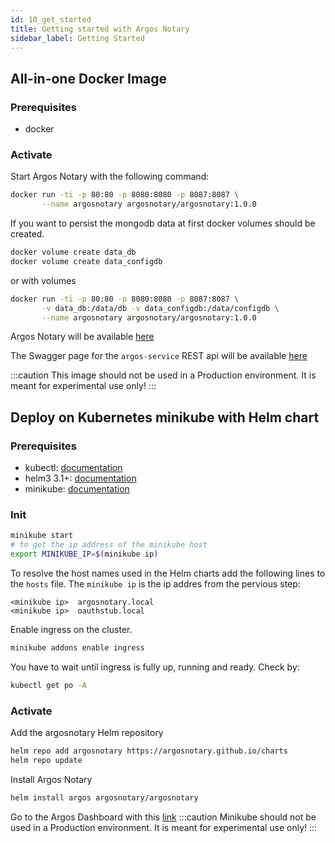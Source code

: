 ```yaml
---
id: 10_get_started
title: Getting started with Argos Notary
sidebar_label: Getting Started
---
```

## All-in-one Docker Image

### Prerequisites

* docker

### Activate

Start Argos Notary with the following command:

```bash
docker run -ti -p 80:80 -p 8080:8080 -p 8087:8087 \
       --name argosnotary argosnotary/argosnotary:1.0.0
```

If you want to persist the mongodb data at first docker volumes should be created.

```bash
docker volume create data_db 
docker volume create data_configdb
```

or with volumes
```bash
docker run -ti -p 80:80 -p 8080:8080 -p 8087:8087 \
       -v data_db:/data/db -v data_configdb:/data/configdb \
       --name argosnotary argosnotary/argosnotary:1.0.0
```

Argos Notary will be available <a href="http://localhost" target="_blank">here</a>


The Swagger page for the `argos-service` REST api will be available <a href="http://localhost:8080/swagger" target="_blank">here</a>

:::caution
This image should not be used in a Production environment. It is meant for experimental use only!
:::

## Deploy on Kubernetes minikube with Helm chart

### Prerequisites

* kubectl: [documentation](https://kubernetes.io/docs/tasks/tools/install-kubectl/)
* helm3 3.1+: [documentation](https://helm.sh/docs/intro/install/)
* minikube: [documentation](https://kubernetes.io/docs/tasks/tools/install-minikube/)

### Init

```bash
minikube start
# to get the ip address of the minikube host
export MINIKUBE_IP=$(minikube ip)
```
To resolve the host names used in the Helm charts add the following lines to the `hosts` file.
The `minikube ip` is the ip addres from the pervious step:

```
<minikube ip>  argosnotary.local
<minikube ip>  oauthstub.local
```
Enable ingress on the cluster.
```bash
minikube addons enable ingress
```

You have to wait until ingress is fully up, running and ready. Check by:
```bash
kubectl get po -A
```

### Activate

Add the argosnotary Helm repository
```bash
helm repo add argosnotary https://argosnotary.github.io/charts
helm repo update
```
Install Argos Notary
```bash
helm install argos argosnotary/argosnotary
```

Go to the Argos Dashboard with this <a href="https://argosnotary.local" target="_blank">link</a>
:::caution
Minikube should not be used in a Production environment. It is meant for experimental use only!
:::
